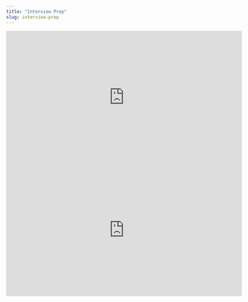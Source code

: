 ```yaml
---
title: "Interview Prep"
slug: interview-prep
---
```


<iframe width="640" height="360" src="https://www.youtube.com/embed/J6-Y2timYcc" frameborder="0" allowfullscreen></iframe>

<embed src="https://s3.amazonaws.com/mgwu-misc/MS-17/Slides/Interview+Prep.pdf" width="640" height="360" type='application/pdf'>